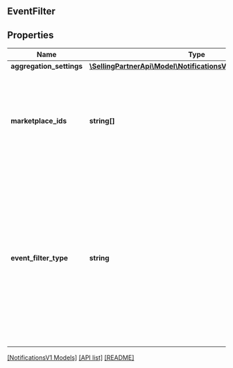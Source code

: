 ## EventFilter

## Properties

Name | Type | Description | Notes
------------ | ------------- | ------------- | -------------
**aggregation_settings** | [**\SellingPartnerApi\Model\NotificationsV1\AggregationSettings**](AggregationSettings.md) |  | [optional]
**marketplace_ids** | **string[]** | A list of marketplace identifiers to subscribe to (e.g. ATVPDKIKX0DER). To receive notifications in every marketplace, do not provide this list. | [optional]
**event_filter_type** | **string** | An eventFilterType value that is supported by the specific notificationType. This is used by the subscription service to determine the type of event filter. Refer to the section of the [Notifications Use Case Guide](https://developer-docs.amazon.com/sp-api/docs/notifications-api-v1-use-case-guide) that describes the specific notificationType to determine if an eventFilterType is supported. |

[[NotificationsV1 Models]](../) [[API list]](../../Api) [[README]](../../../README.md)
